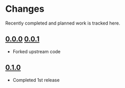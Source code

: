 # Changes
Recently completed and planned work is tracked here.

## [0.0.0](.) [0.0.1](.)
- Forked upstream code

## [0.1.0](.)
- Completed 1st release
